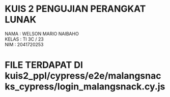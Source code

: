 # KUIS 2 PENGUJIAN PERANGKAT LUNAK

NAMA : WELSON MARIO NAIBAHO <br>
KELAS : TI 3C / 23 <br>
NIM : 2041720253 <br>

# FILE TERDAPAT DI kuis2_ppl/cypress/e2e/malangsnacks_cypress/login_malangsnack.cy.js
